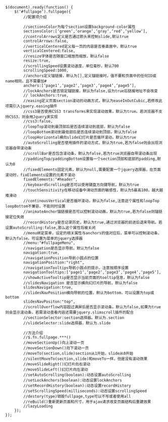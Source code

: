  
 
	$(document).ready(function() {
        $(‘#fullpage‘).fullpage({
            //配置项介绍

            //sectionsColor为每个section设置background-color属性
            sectionsColor:[‘green‘,‘orange‘,‘gray‘,‘red‘,‘yellow‘],
            //controlArrows定义是否通过箭头来控制slide,默认true
            controlArrows:false,
            //verticalCentered定义每一页的内容是否垂直居中，默认true
            verticalCentered:false,
            //resize字体是否随窗口缩放而缩放，默认false
            resize:true,
            //scrollingSpeed设置滚动速度，单位毫秒，默认700
            scrollingSpeed:1000,
            //anchors定义锚链接，默认为[],定义锚链接时，值不要和页面中的任何ID或name相同，且不需要加#
            anchors:[‘page1‘,‘page2‘,‘page3‘,‘page4‘,‘page5‘],
            //lockAnchors是否锁定锚链接，默认为false,设为true后链接地址不会改变
            // lockAnchors:true,
            //easing定义页面section滚动的动画方式，默认为easeInOutCubic,若修改此项需引入jquery.easing插件
            //css3是否使用CSS3 transforms来实现滚动效果，默认为true。若浏览器不支持CSS3，则会用Jquery来实现
            //css3:false,
            //loopTop滚动到最顶部后是否连续滚动到底部，默认为false
            //loopBottom滚动到最低部后是否连续滚动到顶部，默认为false
            //loopHorizontal横向slide幻灯片是否循环滚动，默认为true
            //autoScrolling是否使用插件的滚动方式，默认为true,若为false则会出现浏览器自带滚动条    
            //scrollBar是否包含滚动条，默认为false,若为true浏览器自带滚动条出现
            //paddingTop/paddingBottom设置每一个section顶部和底部的padding,默认为0
            //fixedElements固定元素，默认为null,需要配置一个jquery选择器，在页面滚动时，fixElements设置的元素不滚动
            fixedElements:"#header",
            //keyboardScrolling是否可以使用键盘方向键导航，默认为true
            //touchSensitivity在移动设备中滑动页面的敏感性，默认为5最高100，越大越难滑动
            //continousVertical是否循环滚动，默认为false,注意这个属性和loopTop loopBottom不兼容，不能同时设置
            //animateAnchor锚链接是否可以控制滚动动画，默认为true,若为false则锚链接定位失效
            //recordHistory是否记录历史，默认为true,通过浏览器的前进后退来导航。若设置autoScrolling:false,那么这个属性将被关闭
            //menu绑定菜单，设定的相关属性与anchors的值对应后，菜单可以控制滚动条，默认为false。可设置为菜单的jquery选择器
            //menu:"#fullpageMenu",
            //navigation是否显示导航，默认为false
            navigation:true,
            //navigationPosition导航小圆点的位置
            navigationPosition:"right",
            //navigationTooltips导航小圆点的提示，注意按顺序设置
            navigationTooltips:[‘page1‘,‘page2‘,‘page3‘,‘page4‘,‘page5‘],
            //showActiveTooltip是否显示当前页面的tooltip信息，默认为false
            //slidesNavigation 是否显示横向幻灯片的导航，默认为false
            slidesNavigation:true,
            //slidesNavPosition横向导航的位置，默认为bottom，可以设置为top或bottom
            slidesNavPositon:"top",
            //scrollOverflow内容超过满屏后是否显示滚动条，默认为false,如果为true则会显示滚动条，若需滚动查看内容还需要jquery.slimscroll插件的配合
            //sectionSelector:section选择器。默认为.section
            //slideSelector:slide选择器，默认为.slide

            //方法介绍
            //$.fn.fullpage.***()
            //moveSectionUp()向上滚动一页
            //moveSectionDown()向下滚动一页
            //moveTo(section,slide)section从1开始，slide从0开始
            //silentMoveTo(section,slide)和moveTo一样，但是没有滚动效果
            //moveSlideRight()幻灯片向右滚动
            //moveSlideLeft()幻灯片向左滚动
            //setAutoScrolling(boolean):动态设置autoScrolling
            //setLockAnchors(boolean):动态设置lockAnchors
            //setRecordHistory(boolean):动态设置recordHistory
            //setScrollingSpeed(milliseconds):动态设置scrollingSpeed
            //destory(type)销毁fullpage,type可以不写或者使用all
            //reBuild()重新更新页面和尺寸，用于ajax请求改变页面结构后重建效果
            //lazyLoading
        });
    });